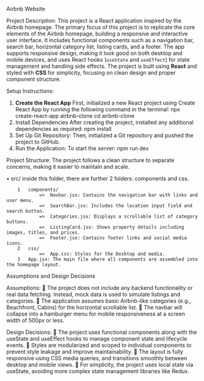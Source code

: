 Airbnb Website

Project Description:
This project is a React application inspired by the Airbnb homepage. The primary focus of this project is to replicate the core elements of the Airbnb homepage, building a responsive and interactive user interface. It includes functional components such as a navigation bar, search bar, horizontal category list, listing cards, and a footer. The app supports responsive design, making it look good on both desktop and mobile devices, and uses React hooks (`useState` and `useEffect`) for state management and handling side effects. The project is built using **React** and styled with **CSS** for simplicity, focusing on clean design and proper component structure.

Setup Instructions:
1. **Create the React App**
   First, initialized a new React project using Create React App by running the following command in the terminal:
   npx create-react-app airbnb-clone
   cd airbnb-clone
2. Install Dependencies
After creating the project, installed any additional dependencies as required:
npm install
3. Set Up Git Repository: Then, initialized a Git repository and pushed the project to GitHub.
4. Run the Application: To start the server:
npm run dev

Project Structure:
The project follows a clean structure to separate concerns, making it easier to maintain and scale.

•	src/ inside this folder, there are further 2 folders: components and css.

        1	components/
                =>	Navbar.jsx: Contains the navigation bar with links and user menu.
                =>	SearchBar.jsx: Includes the location input field and search button.
                =>	Categories.jsx: Displays a scrollable list of category buttons.
                =>	ListingCard.jsx: Shows property details including images, titles, and prices.
                =>	Footer.jsx: Contains footer links and social media icons.
        2	css/
                =>	App.css: Styles for the Desktop and media.
        3	App.jsx: The main file where all components are assembled into the homepage layout.


Assumptions and Design Decisions

Assumptions:
	The project does not include any backend functionality or real data fetching. Instead, mock data is used to simulate listings and categories.
	The application assumes basic Airbnb-like categories (e.g., Beachfront, Cabins) for the horizontal scrollable list.
	The navbar will collapse into a hamburger menu for mobile responsiveness at a screen width of 500px or less.

Design Decisions:
	The project uses functional components along with the useState and useEffect hooks to manage component state and lifecycle events.
	Styles are modularized and scoped to individual components to prevent style leakage and improve maintainability.
	The layout is fully responsive using CSS media queries, and transitions smoothly between desktop and mobile views.
	For simplicity, the project uses local state via useState, avoiding more complex state management libraries like Redux.
